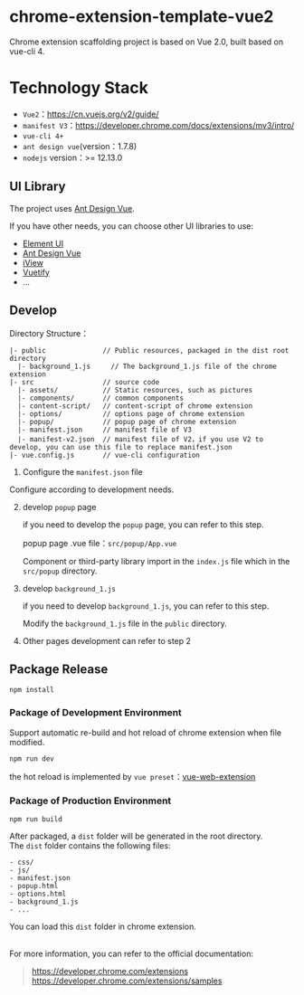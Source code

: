 <!-- TODO: 改成英文 readme -->
# chrome-extension-template-vue2

Chrome extension scaffolding project is based on Vue 2.0, built based on vue-cli 4.

# Technology Stack

- `Vue2`：https://cn.vuejs.org/v2/guide/
- `manifest V3`：https://developer.chrome.com/docs/extensions/mv3/intro/
- `vue-cli 4+`
- `ant design vue`(version：1.7.8)
- `nodejs` version：>= 12.13.0

## UI Library

The project uses [Ant Design Vue](https://1x.antdv.com/docs/vue/introduce-cn/).

If you have other needs, you can choose other UI libraries to use:

- [Element UI](https://element.eleme.cn/#/zh-CN/component/installation)
- [Ant Design Vue](https://1x.antdv.com/docs/vue/introduce-cn/)
- [iView](http://v4.iviewui.com/docs/introduce)
- [Vuetify](https://vuetifyjs.com/en/getting-started/installation/#vue-cli-install)
- ...

## Develop

Directory Structure：

```
|- public              // Public resources, packaged in the dist root directory
  |- background_1.js     // The background_1.js file of the chrome extension
|- src                 // source code
  |- assets/           // Static resources, such as pictures
  |- components/       // common components
  |- content-script/   // content-script of chrome extension
  |- options/          // options page of chrome extension
  |- popup/            // popup page of chrome extension
  |- manifest.json     // manifest file of V3
  |- manifest-v2.json  // manifest file of V2，if you use V2 to develop, you can use this file to replace manifest.json
|- vue.config.js       // vue-cli configuration
```

1. Configure the `manifest.json` file

Configure according to development needs.

2. develop `popup` page

   if you need to develop the `popup` page, you can refer to this step.

   popup page .vue file：`src/popup/App.vue`

   Component or third-party library import in the `index.js` file which in the `src/popup` directory.

3. develop `background_1.js`

   if you need to develop `background_1.js`, you can refer to this step.

   Modify the `background_1.js` file in the `public` directory.

4. Other pages development can refer to step 2

## Package Release

```
npm install
```

### Package of Development Environment

Support automatic re-build and hot reload of chrome extension when file modified.

```
npm run dev
```

the hot reload is implemented by  `vue preset`：[vue-web-extension](https://github.com/Kocal/vue-web-extension) 

### Package of Production Environment

```
npm run build
```

After packaged, a `dist` folder will be generated in the root directory.<br>
The `dist` folder contains the following files:

```
- css/
- js/
- manifest.json
- popup.html
- options.html
- background_1.js
- ...
```

You can load this `dist` folder in chrome extension.

<br>
For more information, you can refer to the official documentation:

> https://developer.chrome.com/extensions
> https://developer.chrome.com/extensions/samples
